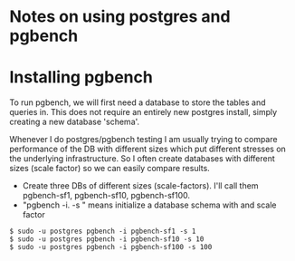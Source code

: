 # Notes on using postgres and pgbench

# Installing pgbench
To run pgbench, we will first need a database to store the tables and queries in.  This does not require an entirely new postgres install, simply creating a new database 'schema'.  

Whenever I do postgres/pgbench testing I am usually trying to compare performance of the DB with different sizes which put different stresses on the underlying infrastructure. So I often create databases with different sizes (scale factor) so we can easily compare results. 

* Create three DBs of different sizes (scale-factors).  I'll call them pgbench-sf1, pgbench-sf10, pgbench-sf100.
* "pgbench -i. <name> -s <num>" means initialize a database schema with <name> and scale factor <num>


```
$ sudo -u postgres pgbench -i pgbench-sf1 -s 1
$ sudo -u postgres pgbench -i pgbench-sf10 -s 10 
$ sudo -u postgres pgbench -i pgbench-sf100 -s 100
```



